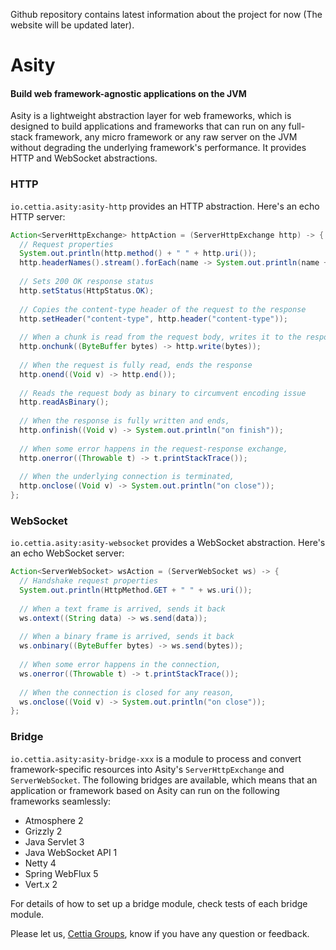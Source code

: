 Github repository contains latest information about the project for now (The website will be updated later).

# Asity
#### Build web framework-agnostic applications on the JVM

Asity is a lightweight abstraction layer for web frameworks, which is designed to build applications and frameworks that can run on any full-stack framework, any micro framework or any raw server on the JVM without degrading the underlying framework's performance. It provides HTTP and WebSocket abstractions.

### HTTP

`io.cettia.asity:asity-http` provides an HTTP abstraction. Here's an echo HTTP server:

```java
Action<ServerHttpExchange> httpAction = (ServerHttpExchange http) -> {
  // Request properties
  System.out.println(http.method() + " " + http.uri());  
  http.headerNames().stream().forEach(name -> System.out.println(name + ": " + http.header(name)));
  
  // Sets 200 OK response status
  http.setStatus(HttpStatus.OK);
  
  // Copies the content-type header of the request to the response
  http.setHeader("content-type", http.header("content-type"));
  
  // When a chunk is read from the request body, writes it to the response body
  http.onchunk((ByteBuffer bytes) -> http.write(bytes));
  
  // When the request is fully read, ends the response
  http.onend((Void v) -> http.end());
  
  // Reads the request body as binary to circumvent encoding issue
  http.readAsBinary();
  
  // When the response is fully written and ends,
  http.onfinish((Void v) -> System.out.println("on finish"));
  
  // When some error happens in the request-response exchange,
  http.onerror((Throwable t) -> t.printStackTrace());
  
  // When the underlying connection is terminated,
  http.onclose((Void v) -> System.out.println("on close"));
};
```

### WebSocket

`io.cettia.asity:asity-websocket` provides a WebSocket abstraction. Here's an echo WebSocket server:

```java
Action<ServerWebSocket> wsAction = (ServerWebSocket ws) -> {
  // Handshake request properties
  System.out.println(HttpMethod.GET + " " + ws.uri());
  
  // When a text frame is arrived, sends it back
  ws.ontext((String data) -> ws.send(data));
  
  // When a binary frame is arrived, sends it back
  ws.onbinary((ByteBuffer bytes) -> ws.send(bytes));
  
  // When some error happens in the connection,
  ws.onerror((Throwable t) -> t.printStackTrace());
  
  // When the connection is closed for any reason,
  ws.onclose((Void v) -> System.out.println("on close"));
};
```

### Bridge

`io.cettia.asity:asity-bridge-xxx` is a module to process and convert framework-specific resources into Asity's `ServerHttpExchange` and `ServerWebSocket`. The following bridges are available, which means that an application or framework based on Asity can run on the following frameworks seamlessly:

* Atmosphere 2
* Grizzly 2
* Java Servlet 3
* Java WebSocket API 1
* Netty 4
* Spring WebFlux 5
* Vert.x 2

For details of how to set up a bridge module, check tests of each bridge module.

Please let us, [Cettia Groups](http://groups.google.com/group/cettia), know if you have any question or feedback.
